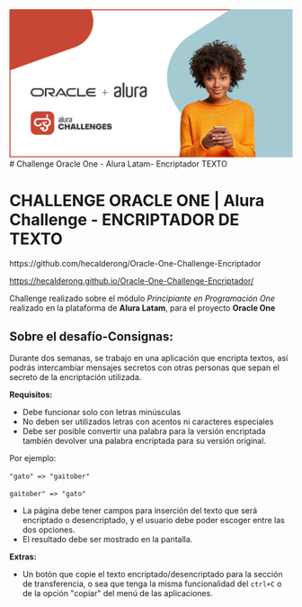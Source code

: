 <img src="https://github.com/hecalderong/Oracle-One-Challenge-Encriptador/blob/main/image/share_image.1647533644.jpg">
# Challenge Oracle One - Alura Latam- Encriptador TEXTO

<h1 align="left">CHALLENGE ORACLE ONE | Alura Challenge - ENCRIPTADOR DE TEXTO</h1>
https://github.com/hecalderong/Oracle-One-Challenge-Encriptador

https://hecalderong.github.io/Oracle-One-Challenge-Encriptador/

Challenge realizado sobre el módulo _Principiante en Programación One_ realizado en la plataforma de **Alura Latam**, para el proyecto **Oracle One**

## Sobre el desafío-Consignas:

Durante dos semanas, se trabajo en una aplicación que encripta textos, así podrás intercambiar mensajes secretos con otras personas que sepan el secreto de la encriptación utilizada.

**Requisitos:**

- Debe funcionar solo con letras minúsculas
- No deben ser utilizados letras con acentos ni caracteres especiales
- Debe ser posible convertir una palabra para la versión encriptada también devolver una palabra encriptada para su versión original.

Por ejemplo:

`"gato" => "gaitober"`

`gaitober" => "gato"`

- La página debe tener campos para
  inserción del texto que será encriptado o desencriptado, y el usuario debe poder escoger entre las dos opciones.
- El resultado debe ser mostrado en la pantalla.

**Extras:**

- Un botón que copie el texto encriptado/desencriptado para la sección de transferencia, o sea que tenga la misma funcionalidad del `ctrl+C` o de la opción "copiar" del menú de las aplicaciones.
